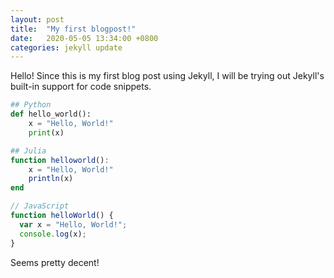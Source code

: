 ```yaml
---
layout: post
title:  "My first blogpost!"
date:   2020-05-05 13:34:00 +0800
categories: jekyll update
---
```


Hello! Since this is my first blog post using Jekyll, I will be trying out Jekyll's built-in support for code snippets.


```python
## Python
def hello_world():
    x = "Hello, World!"
    print(x)
```

```julia
## Julia
function helloworld():
    x = "Hello, World!"
    println(x)
end
```
```javascript
// JavaScript
function helloWorld() {
  var x = "Hello, World!";
  console.log(x);
}
```
Seems pretty decent!
